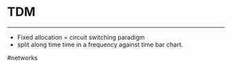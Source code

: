 # TDM
---
- Fixed allocation = circuit switching paradigm
- split along time time in a frequency against time bar chart.

#networks 